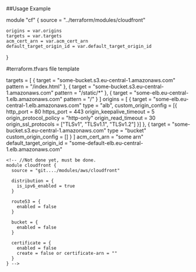 ##Usage Example 

module "cf" {
    source      = "../terraform/modules/cloudfront"

    origins = var.origins
    targets = var.targets
    acm_cert_arn = var.acm_cert_arn
    default_target_origin_id = var.default_target_origin_id
}

#terraform.tfvars file template

targets =  [
      {
          target = "some-bucket.s3.eu-central-1.amazonaws.com"
          pattern = "/index.html"
      },
      {
          target = "some-bucket.s3.eu-central-1.amazonaws.com"
          pattern = "/static/*"
      },
      {
          target = "some-elb.eu-central-1.elb.amazonaws.com"
          pattern = "/"
      }
]
origins = [
    {
        target = "some-elb.eu-central-1.elb.amazonaws.com"
        type = "alb",
        custom_origin_config = [{
            http_port                = 80
            https_port               = 443
            origin_keepalive_timeout = 5
            origin_protocol_policy   = "http-only"
            origin_read_timeout      = 30
            origin_ssl_protocols     = ["TLSv1", "TLSv1.1", "TLSv1.2"]
        }]
    },
    {
        target = "some-bucket.s3.eu-central-1.amazonaws.com"
        type = "bucket"
        custom_origin_config = []
    }
]
acm_cert_arn = "some arn"
default_target_origin_id = "some-default-elb.eu-central-1.elb.amazonaws.com"



```
<!-- //Not done yet, must be done.
module cloudfront {
  source = "git..../modules/aws/cloudfront"

  distribution = {
    is_ipv6_enabled = true
  }

  route53 = {
    enabled = false
  }

  bucket = {
    enabled = false
  }

  certificate = {
    enabled = false
    create = false or certificate-arn = ""
  }
} -->
